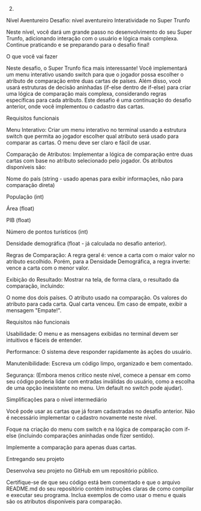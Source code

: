 2.
Nível Aventureiro
Desafio: nível aventureiro
Interatividade no Super Trunfo


Neste nível, você dará um grande passo no desenvolvimento do seu Super Trunfo, adicionando interação com o usuário e lógica mais complexa. Continue praticando e se preparando para o desafio final!


O que você vai fazer


Neste desafio, o Super Trunfo fica mais interessante! Você implementará um menu interativo usando switch para que o jogador possa escolher o atributo de comparação entre duas cartas de países. Além disso, você usará estruturas de decisão aninhadas (if-else dentro de if-else) para criar uma lógica de comparação mais complexa, considerando regras específicas para cada atributo. Este desafio é uma continuação do desafio anterior, onde você implementou o cadastro das cartas.


Requisitos funcionais


Menu Interativo: Criar um menu interativo no terminal usando a estrutura switch que permita ao jogador escolher qual atributo será usado para comparar as cartas. O menu deve ser claro e fácil de usar.
 
Comparação de Atributos: Implementar a lógica de comparação entre duas cartas com base no atributo selecionado pelo jogador. Os atributos disponíveis são:
 
Nome do país (string - usado apenas para exibir informações, não para comparação direta)
 
População (int)
 
Área (float)
 
PIB (float)
 
Número de pontos turísticos (int)
 
Densidade demográfica (float - já calculada no desafio anterior).
 
Regras de Comparação: A regra geral é: vence a carta com o maior valor no atributo escolhido. Porém, para a Densidade Demográfica, a regra inverte: vence a carta com o menor valor.
 
Exibição do Resultado: Mostrar na tela, de forma clara, o resultado da comparação, incluindo:
 
O nome dos dois países.
O atributo usado na comparação.
Os valores do atributo para cada carta.
Qual carta venceu.
Em caso de empate, exibir a mensagem "Empate!".

Requisitos não funcionais


Usabilidade: O menu e as mensagens exibidas no terminal devem ser intuitivos e fáceis de entender.
 
Performance: O sistema deve responder rapidamente às ações do usuário.
 
Manutenibilidade: Escreva um código limpo, organizado e bem comentado.
 
Segurança: (Embora menos crítico neste nível, comece a pensar em como seu código poderia lidar com entradas inválidas do usuário, como a escolha de uma opção inexistente no menu. Um default no switch pode ajudar).
 


Simplificações para o nível intermediário


Você pode usar as cartas que já foram cadastradas no desafio anterior. Não é necessário implementar o cadastro novamente neste nível.
 
Foque na criação do menu com switch e na lógica de comparação com if-else (incluindo comparações aninhadas onde fizer sentido).
 
Implemente a comparação para apenas duas cartas.

Entregando seu projeto


Desenvolva seu projeto no GitHub em um repositório público.
 
Certifique-se de que seu código está bem comentado e que o arquivo README.md do seu repositório contém instruções claras de como compilar e executar seu programa. Inclua exemplos de como usar o menu e quais são os atributos disponíveis para comparação.
